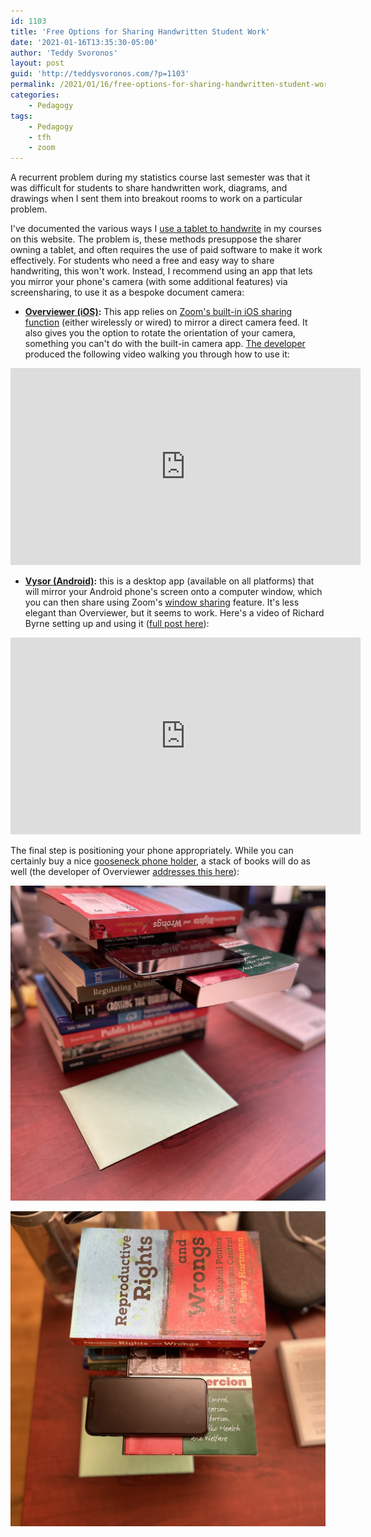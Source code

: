 ```yaml
---
id: 1103
title: 'Free Options for Sharing Handwritten Student Work'
date: '2021-01-16T13:35:30-05:00'
author: 'Teddy Svoronos'
layout: post
guid: 'http://teddysvoronos.com/?p=1103'
permalink: /2021/01/16/free-options-for-sharing-handwritten-student-work/
categories:
    - Pedagogy
tags:
    - Pedagogy
    - tfh
    - zoom
---
```


A recurrent problem during my statistics course last semester was that it was difficult for students to share handwritten work, diagrams, and drawings when I sent them into breakout rooms to work on a particular problem.

I've documented the various ways I [use a tablet to handwrite](https://teddysvoronos.com/2020/03/20/teaching-from-home-tfh-writing-on-a-tablet/) in my courses on this website. The problem is, these methods presuppose the sharer owning a tablet, and often requires the use of paid software to make it work effectively. For students who need a free and easy way to share handwriting, this won't work. Instead, I recommend using an app that lets you mirror your phone's camera (with some additional features) via screensharing, to use it as a bespoke document camera:

  * **[Overviewer (iOS)](https://itunes.apple.com/app/id1528900395):** This app relies on [Zoom's built-in iOS sharing function](https://support.zoom.us/hc/en-us/articles/201379235-Sharing-your-screen-iOS-with-the-Zoom-Desktop-Client) (either wirelessly or wired) to mirror a direct camera feed. It also gives you the option to rotate the orientation of your camera, something you can't do with the built-in camera app. [The developer](https://overviewer.app) produced the following video walking you through how to use it:

<iframe width="560" height="315" src="https://www.youtube.com/embed/fadOMMpQErg?si=tLCG8IIdCbwt5KCM" title="YouTube video player" frameborder="0" allow="accelerometer; autoplay; clipboard-write; encrypted-media; gyroscope; picture-in-picture; web-share" referrerpolicy="strict-origin-when-cross-origin" allowfullscreen></iframe>


  * **[Vysor (Android)](https://www.vysor.io):** this is a desktop app (available on all platforms) that will mirror your Android phone's screen onto a computer window, which you can then share using Zoom's [window sharing](https://support.zoom.us/hc/en-us/articles/201362153-Sharing-your-screen-content-or-second-camera) feature. It's less elegant than Overviewer, but it seems to work. Here's a video of Richard Byrne setting up and using it ([full post here](https://www.freetech4teachers.com/2021/01/how-to-use-your-android-phone-as.html)):

<iframe width="560" height="315" src="https://www.youtube.com/embed/FmGgbbgCu3Y?si=TAHu4C3y_ULLli9-" title="YouTube video player" frameborder="0" allow="accelerometer; autoplay; clipboard-write; encrypted-media; gyroscope; picture-in-picture; web-share" referrerpolicy="strict-origin-when-cross-origin" allowfullscreen></iframe>

The final step is positioning your phone appropriately. While you can certainly buy a nice [gooseneck phone holder](https://www.amazon.com/gooseneck-phone-holder/s?k=gooseneck+phone+holder), a stack of books will do as well (the developer of Overviewer [addresses this here](https://youtu.be/fadOMMpQErg?t=337)):

![](/assets/img/2021-01-phone-1.jpg)

![](/assets/img/2021-01-phone-2.jpg)
